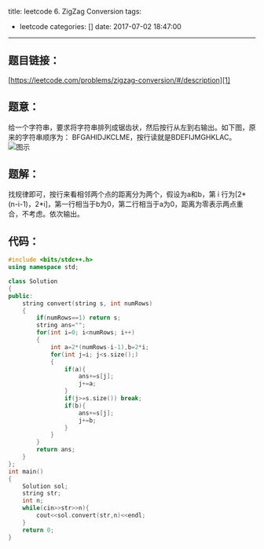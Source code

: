 title: leetcode 6. ZigZag Conversion
tags:
  - leetcode
categories: []
date: 2017-07-02 18:47:00
---
## 题目链接：
[https://leetcode.com/problems/zigzag-conversion/#/description][1]
## 题意：
给一个字符串，要求将字符串排列成锯齿状，然后按行从左到右输出。如下图，原来的字符串顺序为： BFGAHIDJKCLME，按行读就是BDEFIJMGHKLAC。
![图示][2]

## 题解：
找规律即可，按行来看相邻两个点的距离分为两个，假设为a和b，第 i 行为[2*(n-i-1)，2*i]，第一行相当于b为0，第二行相当于a为0，距离为零表示两点重合，不考虑。依次输出。
## 代码：
```cpp
#include <bits/stdc++.h>
using namespace std;

class Solution
{
public:
    string convert(string s, int numRows)
    {
        if(numRows==1) return s;
        string ans="";
        for(int i=0; i<numRows; i++)
        {
            int a=2*(numRows-i-1),b=2*i;
            for(int j=i; j<s.size();)
            {
                if(a){
                    ans+=s[j];
                    j+=a;
                }
                if(j>=s.size()) break;
                if(b){
                    ans+=s[j];
                    j+=b;
                }
            }
        }
        return ans;
    }
};
int main()
{
    Solution sol;
    string str;
    int n;
    while(cin>>str>>n){
        cout<<sol.convert(str,n)<<endl;
    }
    return 0;
}
```


  [1]: https://leetcode.com/problems/zigzag-conversion/#/description
  [2]: http://img.blog.csdn.net/20170702224520216